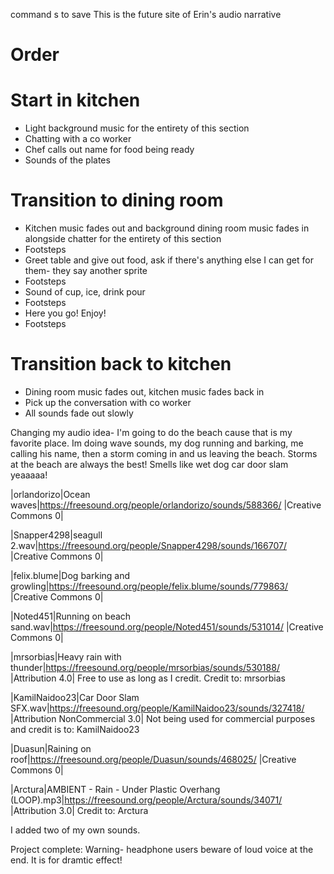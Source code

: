 command s to save
This is the future site of Erin's audio narrative
# Order

# Start in kitchen  

* Light background music for the entirety of this section
* Chatting with a co worker
* Chef calls out name for food being ready
* Sounds of the plates

# Transition to dining room  

* Kitchen music fades out and background dining room music fades in alongside chatter for the entirety of this section
* Footsteps  
* Greet table and give out food, ask if there's anything else I can get for them- they say another sprite
* Footsteps  
* Sound of cup, ice, drink pour
* Footsteps
* Here you go! Enjoy!  
* Footsteps

# Transition back to kitchen  
* Dining room music fades out, kitchen music fades back in  
* Pick up the conversation with co worker
* All sounds fade out slowly

Changing my audio idea- I'm going to do the beach cause that is my favorite place. Im doing wave sounds, my dog running and barking, me calling his name, then a storm coming in and us leaving the beach. Storms at the beach are always the best! Smells like wet dog car door slam yeaaaaa!

|orlandorizo|Ocean waves|https://freesound.org/people/orlandorizo/sounds/588366/ |Creative Commons 0|

|Snapper4298|seagull 2.wav|https://freesound.org/people/Snapper4298/sounds/166707/ |Creative Commons 0|

|felix.blume|Dog barking and growling|https://freesound.org/people/felix.blume/sounds/779863/ |Creative Commons 0|

|Noted451|Running on beach sand.wav|https://freesound.org/people/Noted451/sounds/531014/ |Creative Commons 0|

|mrsorbias|Heavy rain with thunder|https://freesound.org/people/mrsorbias/sounds/530188/ |Attribution 4.0|
Free to use as long as I credit. Credit to: mrsorbias

|KamilNaidoo23|Car Door Slam SFX.wav|https://freesound.org/people/KamilNaidoo23/sounds/327418/ |Attribution NonCommercial 3.0|
Not being used for commercial purposes and credit is to: KamilNaidoo23

|Duasun|Raining on roof|https://freesound.org/people/Duasun/sounds/468025/ |Creative Commons 0|

|Arctura|AMBIENT - Rain - Under Plastic Overhang (LOOP).mp3|https://freesound.org/people/Arctura/sounds/34071/ |Attribution 3.0|
Credit to: Arctura

I added two of my own sounds.

Project complete: Warning- headphone users beware of loud voice at the end. It is for dramtic effect!
